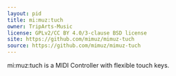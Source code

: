 ```yaml
---
layout: pid
title: mi:muz:tuch
owner: TripArts-Music
license: GPLv2/CC BY 4.0/3-clause BSD license
site: https://github.com/mimuz/mimuz-tuch
source: https://github.com/mimuz/mimuz-tuch
---
```

mi:muz:tuch is a MIDI Controller with flexible touch keys.


